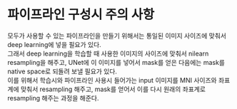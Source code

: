 # 파이프라인 구성시 주의 사항 
모두가 사용할 수 있는 파이프라인을 만들기 위해서는 통일된 이미지 사이즈에 맞춰서 deep learning에 넣을 필요가 있다.  
그래서 deep learning을 학습할 때 사용한 이미지의 사이즈에 맞춰서 nilearn resampling을 해주고, UNet에 이 이미지를 넣어서 mask를 얻은 다음에는 mask를 native space로 되돌려 보낼 필요가 있다.  
이를 위해서 학습시와 파이프라인 사용시 들어가는 input 이미지를 MNI 사이즈와 좌표계에 맞춰서 resampling 해주고, mask를 얻어서 이를 다시 원래의 좌표계로 resampling 해주는 과정을 해준다.  
